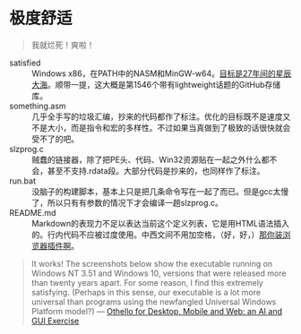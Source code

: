 极度舒适
========

> 我就烂死！爽啦！

<dl>
	<dt>satisfied</dt>
	<dd>Windows x86，在PATH中的NASM和MinGW-w64。<a href="https://winworldpc.com/product/windows-nt-3x/31">目标是27年间的星辰大海</a>。顺带一提，这大概是第1546个带有lightweight话题的GitHub存储库。</dd>
	<dt>something.asm</dt>
	<dd>几乎全手写的垃圾汇编，抄来的代码都作了标注。优化的目标既不是速度又不是大小，而是指令和宏的多样性。不过如果当真做到了极致的话很快就会受不了的吧。</dd>
	<dt>slzprog.c</dt>
	<dd>贼蠢的链接器，除了把PE头、代码、Win32资源贴在一起之外什么都不会，甚至不支持.rdata段。大部分代码是抄来的，也同样作了标注。</dd>
	<dt>run.bat</dt>
	<dd>没脑子的构建脚本，基本上只是把几条命令写在一起了而已。但是gcc太慢了，所以只有有参数的情况下才会编译一趟slzprog.c。</dd>
	<dt>README.md</dt>
	<dd>Markdown的表现力不足以表达当前这个定义列表，它是用HTML语法插入的。行内代码不应被过度使用。中西文间不用加空格，（好，好，）<a href="https://chrome.google.com/webstore/detail/%E7%82%BA%E4%BB%80%E9%BA%BC%E4%BD%A0%E5%80%91%E5%B0%B1%E6%98%AF%E4%B8%8D%E8%83%BD%E5%8A%A0%E5%80%8B%E7%A9%BA%E6%A0%BC%E5%91%A2%EF%BC%9F/paphcfdffjnbcgkokihcdjliihicmbpd">那你装浏览器插件啊</a>。</dd>
</dl>

> It works! The screenshots below show the executable running on Windows NT 3.51 and Windows 10, versions that were released more than twenty years apart. For some reason, I find this extremely satisfying. (Perhaps in this sense, our executable is a lot more universal than programs using the newfangled Universal Windows Platform model?)
> — [Othello for Desktop, Mobile and Web: an AI and GUI Exercise](https://www.hanshq.net/othello.html)
